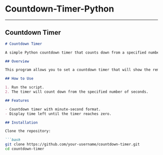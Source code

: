 # Countdown-Timer-Python


---

## **Countdown Timer**

```markdown
# Countdown Timer

A simple Python countdown timer that counts down from a specified number of seconds.

## Overview

This program allows you to set a countdown timer that will show the remaining time in minutes and seconds, and display a message once the time is up.

## How to Use

1. Run the script.
2. The timer will count down from the specified number of seconds.

## Features

- Countdown timer with minute-second format.
- Display time left until the timer reaches zero.

## Installation

Clone the repository:

```bash
git clone https://github.com/your-username/countdown-timer.git
cd countdown-timer
